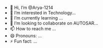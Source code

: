 - 👋 Hi, I’m @Arya-1214
- 👀 I’m interested in Technology...
- 🌱 I’m currently learning ...
- 💞️ I’m looking to collaborate on AUTOSAR...
- 📫 How to reach me ...
- 😄 Pronouns: ...
- ⚡ Fun fact: ...

<!---
Arya-1214/Arya-1214 is a ✨ special ✨ repository because its `README.md` (this file) appears on your GitHub profile.
You can click the Preview link to take a look at your changes.
--->
